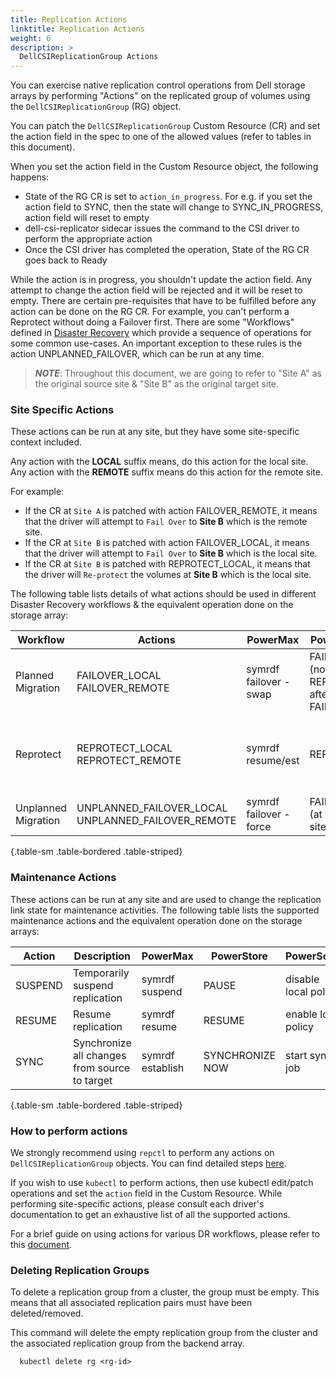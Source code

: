```yaml
---
title: Replication Actions
linktitle: Replication Actions
weight: 6
description: >
  DellCSIReplicationGroup Actions
---
```


You can exercise native replication control operations from Dell storage arrays by performing "Actions" on the replicated group of volumes using the `DellCSIReplicationGroup` (RG) object. 

You can patch the `DellCSIReplicationGroup` Custom Resource (CR) and set the action field in the spec to one of the allowed values (refer to tables in this document).

When you set the action field in the Custom Resource object, the following happens:

* State of the RG CR is set to `action_in_progress`. For e.g. if you set the action field to SYNC, then the state will change to SYNC_IN_PROGRESS, action field will reset to empty
* dell-csi-replicator sidecar issues the command to the CSI driver to perform the appropriate action
* Once the CSI driver has completed the operation, State of the RG CR goes back to Ready

While the action is in progress, you shouldn't update the action field. Any attempt to change the action field will be rejected and it will be reset to empty.
There are certain pre-requisites that have to be fulfilled before any action can be done on the RG CR. For example, you can't perform a Reprotect without doing a Failover first. There are some "Workflows" defined in [Disaster Recovery](../disaster-recovery) which provide a sequence of operations for some common use-cases. An important exception to these rules is the action UNPLANNED_FAILOVER, which can be run at any time.

> _**NOTE**_: Throughout this document, we are going to refer to "Site A" as the original source site & "Site B" as the original target site.

### Site Specific Actions
These actions can be run at any site, but they have some site-specific context included.

Any action with the __LOCAL__ suffix means, do this action for the local site. Any action with the __REMOTE__ suffix means do this action for the remote site.

For example:  
* If the CR at `Site A` is patched with action FAILOVER_REMOTE, it means that the driver will attempt to `Fail Over` to __Site B__ which is the remote site. 
* If the CR at `Site B` is patched with action FAILOVER_LOCAL, it means that the driver will attempt to `Fail Over` to __Site B__ which is the local site.
* If the CR at `Site B` is patched with REPROTECT_LOCAL, it means that the driver will `Re-protect` the volumes at __Site B__ which is the local site.

The following table lists details of what actions should be used in different Disaster Recovery workflows & the equivalent operation done on the storage array:


| Workflow            | Actions                                               | PowerMax               | PowerStore                             | PowerScale                                       | PowerFlex |
| ------------------- | ----------------------------------------------------- | ---------------------- | -------------------------------------- | ------------------------------------------------ | -------------------------------------- |
| Planned Migration   | FAILOVER_LOCAL<br>FAILOVER_REMOTE                     | symrdf failover -swap  | FAILOVER (no REPROTECT after FAILOVER) | allow_writes on target, disable local policy     | FAILOVER (no REPROTECT after FAILOVER) |
| Reprotect           | REPROTECT_LOCAL<br>REPROTECT_REMOTE                   | symrdf resume/est      | REPROTECT                              | Delete policy on source, create policy on target | REPROTECT                              |
| Unplanned Migration | UNPLANNED_FAILOVER_LOCAL<br>UNPLANNED_FAILOVER_REMOTE | symrdf failover -force | FAILOVER (at target site)              | allow_writes on target                           | FAILOVER (at target site)              |
{.table-sm .table-bordered .table-striped}

### Maintenance Actions
These actions can be run at any site and are used to change the replication link state for maintenance activities.
The following table lists the supported maintenance actions and the equivalent operation done on the storage arrays:


| Action  | Description                                        | PowerMax         | PowerStore      | PowerScale           | PowerFlex |
| ------- | -------------------------------------------------- | ---------------- | --------------- | -------------------- | --------- |
| SUSPEND | Temporarily suspend <br> replication               | symrdf suspend   | PAUSE           | disable local policy | PAUSE     |
| RESUME  | Resume replication                                 | symrdf resume    | RESUME          | enable local policy  | RESUME    |
| SYNC    | Synchronize all changes <br> from source to target | symrdf establish | SYNCHRONIZE NOW | start syncIQ job     | SYNC NOW  |
{.table-sm .table-bordered .table-striped}

### How to perform actions
We strongly recommend using `repctl` to perform any actions on `DellCSIReplicationGroup` objects. You can find detailed steps [here](../tools/#executing-actions).

If you wish to use `kubectl` to perform actions, then use kubectl edit/patch operations and set the `action` field in the Custom Resource.
While performing site-specific actions, please consult each driver's documentation to get an exhaustive list of all the supported actions.

For a brief guide on using actions for various DR workflows, please refer to this [document](../disaster-recovery). 

### Deleting Replication Groups

To delete a replication group from a cluster, the group must be empty. This
means that all associated replication pairs must have been deleted/removed.

This command will delete the empty replication group from the cluster and the
associated replication group from the backend array.

```shell
  kubectl delete rg <rg-id>
```
